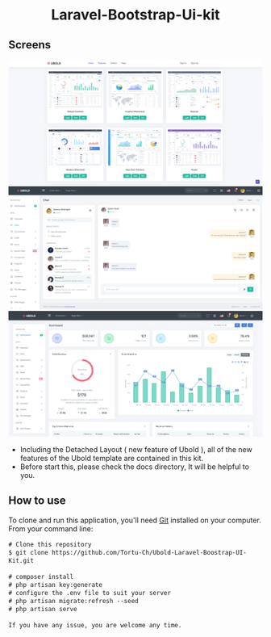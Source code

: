 <h1 align="center">Laravel-Bootstrap-Ui-kit</h1>

## Screens
<p align="center">
<img src="./public/assets/images/01.png"/>
<img src="./public/assets/images/02.png"/>
<img src="./public/assets/images/03.png"/>
</p>


- Including the Detached Layout ( new feature of Ubold ), all of the new features of the Ubold template are contained in this kit.
- Before start this, please check the docs directory, It will be helpful to you.


## How to use
To clone and run this application, you'll need [Git](https://git-scm.com/downloads) installed on your computer. From your command line:

```$bash
# Clone this repository
$ git clone https://github.com/Tortu-Ch/Ubold-Laravel-Boostrap-UI-Kit.git

# composer install
# php artisan key:generate 
# configure the .env file to suit your server
# php artisan migrate:refresh --seed
# php artisan serve

If you have any issue, you are welcome any time.
